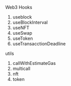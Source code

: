 Web3 Hooks

1. useblock
2. useBlockInterval
3. useNFT
4. useSwap
5. useToken
6. useTransacctionDeadline

utils

1. callWithEstimateGas
2. multicall
3. nft
4. token